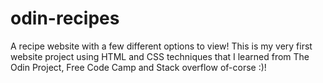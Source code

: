 # odin-recipes

A recipe website with a few different options to view!
This is my very first website project using HTML and CSS techniques that I learned from The Odin Project, Free Code Camp and Stack overflow of-corse :)!
